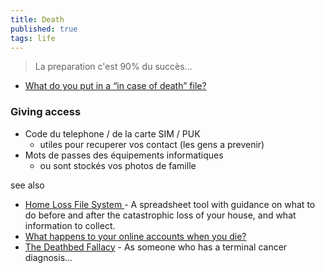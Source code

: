 ```yaml
---
title: Death
published: true
tags: life
---
```

> La preparation c'est 90% du succès...

- [What do you put in a “in case of death” file?](https://news.ycombinator.com/item?id=36364182)


### Giving access
- Code du telephone / de la carte SIM / PUK
	- utiles pour recuperer vos contact (les gens a prevenir)
- Mots de passes des équipements informatiques
	- ou sont stockés vos photos de famille

see also
- [Home Loss File System ](https://news.ycombinator.com/item?id=42700997) - A spreadsheet tool with guidance on what to do before and after the catastrophic loss of your house, and what information to collect.
- [What happens to your online accounts when you die?](https://news.ycombinator.com/item?id=42991112)
- [The Deathbed Fallacy](https://news.ycombinator.com/item?id=43946703) - As someone who has a terminal cancer diagnosis...